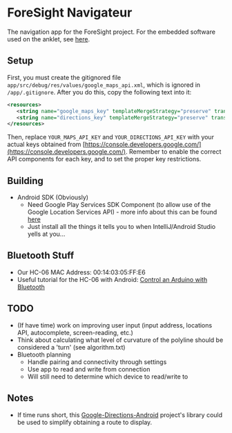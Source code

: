 # ForeSight Navigateur

The navigation app for the ForeSight project. For the embedded software used on the anklet, see [here](https://example.com).

## Setup
First, you must create the gitignored file ```app/src/debug/res/values/google_maps_api.xml```, which is ignored in ```/app/.gitignore```. After you do this, copy the following text into it:
 ```xml
 <resources>
    <string name="google_maps_key" templateMergeStrategy="preserve" translatable="false">YOUR_MAPS_API_KEY</string>
    <string name="directions_key" templateMergeStrategy="preserve" translatable="false">YOUR_DIRECTIONS_API_KEY</string>
</resources>

  ```
  Then, replace ```YOUR_MAPS_API_KEY``` and ```YOUR_DIRECTIONS_API_KEY``` with your actual keys obtained from [https://console.developers.google.com/](https://console.developers.google.com/). Remember to enable the correct API components for each key, and to set the proper key restrictions.

## Building
* Android SDK (Obviously)
	* Need Google Play Services SDK Component (to allow use of the Google Location Services API) - more info about this can be found [here](https://developers.google.com/android/guides/setup)
	* Just install all the things it tells you to when IntelliJ/Android Studio yells at you... 

## Bluetooth Stuff
* Our HC-06 MAC Address: 00:14:03:05:FF:E6 
* Useful tutorial for the HC-06 with Android: [Control an Arduino with Bluetooth](https://www.allaboutcircuits.com/projects/control-an-arduino-using-your-phone/)

## TODO
* (If have time) work on improving user input (input address, locations API, autocomplete, screen-reading, etc.)
* Think about calculating what level of curvature of the polyline should be considered a 'turn' (see algorithm.txt)
* Bluetooth planning
	* Handle pairing and connectivity through settings
	* Use app to read and write from connection
	* Will still need to determine which device to read/write to

## Notes
* If time runs short, this [Google-Directions-Android](https://github.com/jd-alexander/Google-Directions-Android) project's library could be used to simplify obtaining a route to display.

